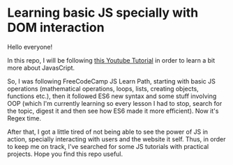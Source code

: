 # Learning basic JS specially with DOM interaction

Hello everyone!

In this repo, I will be following [this Youtube Tutorial](https://www.youtube.com/watch?v=jS4aFq5-91M&t=2778s) in order to learn a bit more about JavasCript.

So, I was following FreeCodeCamp JS Learn Path, starting with basic JS operations (mathematical operations, loops, lists, creating objects, functions etc.), then it followed ES6 new syntax and some stuff involving OOP (which I'm currently learning so every lesson I had to stop, search for the topic, digest it and then see how ES6 made it more efficient). Now it's Regex time.

After that, I got a little tired of not being able to see the power of JS in action, specially interacting with users and the website it self. Thus, in order to keep me on track, I've searched for some JS tutorials with practical projects. Hope you find this repo useful.
